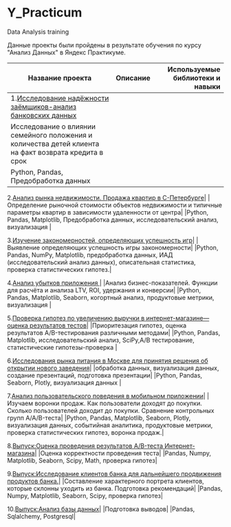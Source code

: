 # Y_Practicum
Data Analysis training



Данные  проекты  были пройдены  в результате обучения  по  курсу "Анализ Данных"  в Яндекс Практикуме.


| Название проекта        |         Описание       | Используемые библиотеки  и навыки |
| ----------------------- |:----------------------:| --------------------------:|
|1.[Исследование надёжности заёмщиков-анализ банковских данных](https://github.com/Utyugova/Y_Practicum/tree/main/Investigation_of_borrowers'_reliability)|
|Исследование  о влиянии семейного положения и  количества детей клиента на  факт возврата кредита в срок|
Python, Pandas, Предобработка данных|

2.[Анализ рынка недвижимости. Продажа квартир в С-Петербурге](https://github.com/Utyugova/Y_Practicum/tree/main/SPb_realty)|
|Определение рыночной стоимости объектов недвижимости и типичные параметры квартир в зависимости удаленности от центра|
|Python, Pandas, Matplotlib,  Предобработка данных, исследовательский анализ,  визуализация |

3.[Изучение закономерностей, определяющих успешность игр](https://github.com/Utyugova/Y_Practicum/tree/main/computer_games)|
|Выявление определяющих успешность игры закономерности|
|Python, Pandas, NumPy, Matplotlib, предобработка данных, ИАД (исследовательский анализ данных), описательная статистика, проверка статистических гипотез.|

4.[Анализ убытков приложения ](https://github.com/Utyugova/Y_Practicum/tree/c55457176d8aebe2dc4a02bcb02f60d249cdd50e/Game_players)|
|Анализ бизнес-показателей. Функции для расчёта и анализа LTV, ROI, удержания и конверсии|
|Python, Pandas, Matplotlib, Seaborn, когортный анализ, продуктовые метрики, визуализация |

5.[Проверка гипотез по увеличению выручки в интернет-магазине—оценка результатов тестов](https://github.com/Utyugova/Y_Practicum/tree/c55457176d8aebe2dc4a02bcb02f60d249cdd50e/ice_rice_cumulative)|
|Приоритезация гипотез,  оценка результатов A/B-тестирования различными методами|
|Python, Pandas, Matplotlib,  исследовательский анализ, SciPy,А/В тестирование, статистические гипотезы-проверка |

6.[Исследования рынка питания в Москве для принятия решения об открытии нового заведения](https://github.com/Utyugova/Y_Practicum/tree/c55457176d8aebe2dc4a02bcb02f60d249cdd50e/Moscow_food)|
|обработка данных, визуализация данных, создание презентаций, подготовка презентации|
|Python, Pandas, Seaborn, Plotly, визуализация данных |

7.[Анализ пользовательского поведения в мобильном приложении](https://github.com/Utyugova/Y_Practicum/tree/c55457176d8aebe2dc4a02bcb02f60d249cdd50e/%D0%90%D0%90%D0%92_test)|
|Изучаем воронки продаж. Как пользователи доходят до покупки. Сколько пользователей доходит до покупки. Сравнение контрольных групп A/A/B-теста|
|Python, Pandas, Matplotlib, Seaborn, Plotly, визуализация данных, событийная аналитика, продуктовые метрики, проверка статистических гипотез, воронка продаж.|

8.[Выпуск:Оценка проведения результатов A/B-теста Интернет-магазина](https://github.com/Utyugova/Y_Practicum/tree/c55457176d8aebe2dc4a02bcb02f60d249cdd50e/Evaluation_of_A)|
|Оценка корректности проведения теста|
|Pandas, Numpy, Matplotlib, Seaborn, Scipy, Math, проверка гипотез|

9.[Выпуск:Исследование клиентов банка для дальнейшего продвижения продуктов банка.](https://github.com/Utyugova/Y_Practicum/tree/c55457176d8aebe2dc4a02bcb02f60d249cdd50e/Final_Analysis_for_the_bank's_Product_Analyst)|
|Составление характерного портрета клиентов, которые склонны уходить из банка. Подготовка рекомендаций|
|Pandas, Numpy, Matplotlib, Seaborn, Scipy, проверка гипотез|

10.[Выпуск:Анализ базы данных](https://github.com/Utyugova/Y_Practicum/tree/c55457176d8aebe2dc4a02bcb02f60d249cdd50e/Database_analysis_SQL)|
|Подготовка выводов|
|Pandas, Sqlalchemy, Postgresql|

